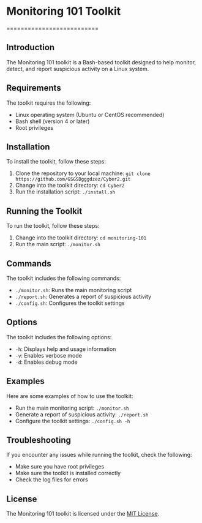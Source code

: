 # Monitoring 101 Toolkit
==========================

## Introduction
The Monitoring 101 toolkit is a Bash-based toolkit designed to help monitor, detect, and report suspicious activity on a Linux system.

## Requirements
The toolkit requires the following:

* Linux operating system (Ubuntu or CentOS recommended)
* Bash shell (version 4 or later)
* Root privileges

## Installation
To install the toolkit, follow these steps:

1. Clone the repository to your local machine: `git clone https://github.com/GSGSDgggdzez/Cyber2.git`
2. Change into the toolkit directory: `cd Cyber2`
3. Run the installation script: `./install.sh`

## Running the Toolkit
To run the toolkit, follow these steps:

1. Change into the toolkit directory: `cd monitoring-101`
2. Run the main script: `./monitor.sh`

## Commands
The toolkit includes the following commands:

* `./monitor.sh`: Runs the main monitoring script
* `./report.sh`: Generates a report of suspicious activity
* `./config.sh`: Configures the toolkit settings

## Options
The toolkit includes the following options:

* `-h`: Displays help and usage information
* `-v`: Enables verbose mode
* `-d`: Enables debug mode

## Examples
Here are some examples of how to use the toolkit:

* Run the main monitoring script: `./monitor.sh`
* Generate a report of suspicious activity: `./report.sh`
* Configure the toolkit settings: `./config.sh -h`

## Troubleshooting
If you encounter any issues while running the toolkit, check the following:

* Make sure you have root privileges
* Make sure the toolkit is installed correctly
* Check the log files for errors

## License
The Monitoring 101 toolkit is licensed under the [MIT License](https://opensource.org/licenses/MIT).
